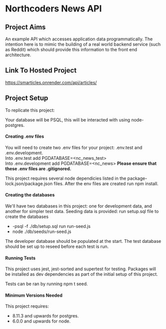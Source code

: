# Northcoders News API

## Project Aims ##
An example API which accesses application data programmatically. The intention here is to mimic the building of a real world backend service (such as Reddit) which should provide this information to the front end architecture.

## Link To Hosted Project ##
https://smarticles.onrender.com/api/articles/

## Project Setup ##

To replicate this project:

Your database will be PSQL, this will be interacted with using node-postgres.

#### Creating .env files ####
You will need to create two .env files for your project: .env.test and .env.development. 
<br>Into .env.test add PGDATABASE=<nc_news_test>
<br>Into .env.development add PGDATABASE=<nc_news>
__Please ensure that these .env files are .gitignored.__ 

This project requires several node dependicies listed in the package-lock.json/package.json files. After the env files are created run npm install.

#### Creating the databases ####
We'll have two databases in this project: one for development data, and another for simpler test data.
Seeding data is provided:
run setup.sql file to create the databases 
- -psql -f ./db/setup.sql
run run-seed.js 
- node ./db/seeds/run-seed.js

The developer database should be populated at the start.
The test database should be set up to reseed before each test is run.

#### Running Tests ####
This project uses jest, jest-sorted and supertest for testing. 
Packages will be installed as dev dependencies as part of the initial setup of this project.

<p>Tests can be ran by running npm t seed.</p>

#### Minimum Versions Needed ####
This project requires:
- 8.11.3 and upwards for postgres.
- 6.0.0 and upwards for node.